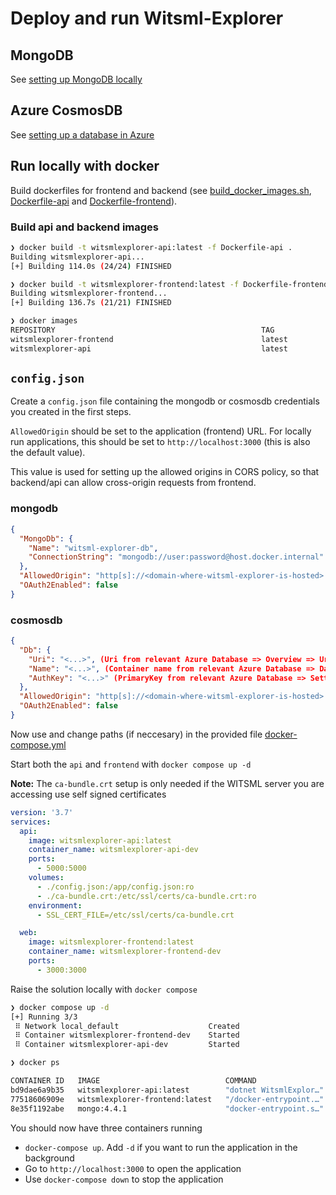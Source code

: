 # Deploy and run Witsml-Explorer

## MongoDB
See [setting up MongoDB locally](./MongoDb)

## Azure CosmosDB
See [setting up a database in Azure](../Scripts/Azure)

## Run locally with docker

Build dockerfiles for frontend and backend (see [build_docker_images.sh](../build_docker_images.sh), [Dockerfile-api](../Dockerfile-api) and [Dockerfile-frontend](../Dockerfile-frontend)).

### **Build api and backend images**
```sh
❯ docker build -t witsmlexplorer-api:latest -f Dockerfile-api .
Building witsmlexplorer-api...
[+] Building 114.0s (24/24) FINISHED

❯ docker build -t witsmlexplorer-frontend:latest -f Dockerfile-frontend .
Building witsmlexplorer-frontend...
[+] Building 136.7s (21/21) FINISHED

❯ docker images
REPOSITORY                                              TAG             IMAGE ID       CREATED          SIZE
witsmlexplorer-frontend                                 latest          080fabac5c62   53 seconds ago   24.1MB
witsmlexplorer-api                                      latest          2f1eb2b076d1   3 minutes ago    271MB

```

## `config.json`

Create a `config.json` file containing the mongodb or cosmosdb credentials you created in the first steps.

`AllowedOrigin` should be set to the application (frontend) URL. For locally run applications, this should be set to `http://localhost:3000` (this is also the default value).

This value is used for setting up the allowed origins in CORS policy, so that backend/api can allow cross-origin requests from frontend. 


### **mongodb**
```json
{
  "MongoDb": {
    "Name": "witsml-explorer-db",
    "ConnectionString": "mongodb://user:password@host.docker.internal"
  },
  "AllowedOrigin": "http[s]://<domain-where-witsml-explorer-is-hosted>:<frontend port number if specified>",
  "OAuth2Enabled": false
}
```

### **cosmosdb**
```json
{
  "Db": {
    "Uri": "<...>", (Uri from relevant Azure Database => Overview => Uri )
    "Name": "<...>", (Container name from relevant Azure Database => DataExplorer || databaseName from config.cfg)
    "AuthKey": "<...>" (PrimaryKey from relevant Azure Database => Setting => Keys )
  },
  "AllowedOrigin": "http[s]://<domain-where-witsml-explorer-is-hosted>:<frontend port number if specified>",
  "OAuth2Enabled": false
}
```

Now use and change paths (if neccesary) in the provided file [docker-compose.yml](./Local/docker-compose.yml)

Start both the `api` and `frontend` with `docker compose up -d`

**Note:** The `ca-bundle.crt` setup is only needed if the WITSML server you are accessing use self signed certificates

```yml
version: '3.7'
services:
  api:
    image: witsmlexplorer-api:latest
    container_name: witsmlexplorer-api-dev
    ports:
      - 5000:5000
    volumes:
      - ./config.json:/app/config.json:ro
      - ./ca-bundle.crt:/etc/ssl/certs/ca-bundle.crt:ro
    environment:
      - SSL_CERT_FILE=/etc/ssl/certs/ca-bundle.crt      

  web:
    image: witsmlexplorer-frontend:latest
    container_name: witsmlexplorer-frontend-dev
    ports:
      - 3000:3000

```

Raise the solution locally with `docker compose`
```sh
❯ docker compose up -d
[+] Running 3/3
 ⠿ Network local_default                    Created 
 ⠿ Container witsmlexplorer-frontend-dev    Started
 ⠿ Container witsmlexplorer-api-dev         Started

❯ docker ps

CONTAINER ID   IMAGE                            COMMAND                  CREATED         STATUS                PORTS                            NAMES
bd9dae6a9b35   witsmlexplorer-api:latest        "dotnet WitsmlExplor…"   4 seconds ago   Up 3 seconds          0.0.0.0:5000->5000/tcp           witsmlexplorer-api-dev
77518606909e   witsmlexplorer-frontend:latest   "/docker-entrypoint.…"   4 seconds ago   Up 3 seconds          80/tcp, 0.0.0.0:3000->3000/tcp   witsmlexplorer-frontend-dev
8e35f1192abe   mongo:4.4.1                      "docker-entrypoint.s…"   6 days ago      Up 5 hours            0.0.0.0:27017->27017/tcp         witsml-explorer-db
```
You should now have three containers running

* `docker-compose up`. Add `-d` if you want to run the application in the background
* Go to `http://localhost:3000` to open the application
* Use `docker-compose down` to stop the application

